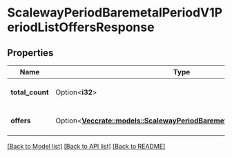 # ScalewayPeriodBaremetalPeriodV1PeriodListOffersResponse

## Properties

Name | Type | Description | Notes
------------ | ------------- | ------------- | -------------
**total_count** | Option<**i32**> | Total count of matching offers | [optional]
**offers** | Option<[**Vec<crate::models::ScalewayPeriodBaremetalPeriodV1PeriodOffer>**](scaleway.baremetal.v1.Offer.md)> | Offers that match filters | [optional]

[[Back to Model list]](../README.md#documentation-for-models) [[Back to API list]](../README.md#documentation-for-api-endpoints) [[Back to README]](../README.md)


